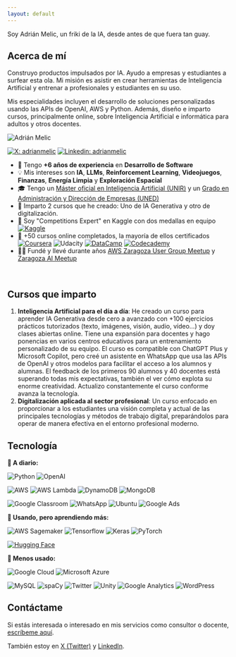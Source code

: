 ```yaml
---
layout: default
---
```


Soy Adrián Melic, un friki de la IA, desde antes de que fuera tan guay.

## Acerca de mí

Construyo productos impulsados por IA. Ayudo a empresas y estudiantes a surfear esta ola. Mi misión es asistir en crear herramientas de Inteligencia Artificial y entrenar a profesionales y estudiantes en su uso.

Mis especialidades incluyen el desarrollo de soluciones personalizadas usando las APIs de OpenAI, AWS y Python. Además, diseño e imparto cursos, principalmente online, sobre Inteligencia Artificial e informática para adultos y otros docentes.

![Adrián Melic](https://avatars.githubusercontent.com/u/7768769)

[![X: adrianmelic](https://img.shields.io/badge/-@adrianmelic-000000?style=flat&logo=X&logoColor=white)](https://x.com/adrianmelic)
[![Linkedin: adrianmelic](https://img.shields.io/badge/-Adrián%20Melic-blue?style=flat&logo=Linkedin&logoColor=white&link=https://www.linkedin.com/in/adrianmelic/)](https://www.linkedin.com/in/adrianmelic/)

- 🚀 Tengo **+6 años de experiencia** en **Desarrollo de Software**
- 💡 Mis intereses son **IA**, **LLMs**, **Reinforcement Learning**, **Videojuegos**, **Finanzas**, **Energía Limpia** y **Exploración Espacial**
- 🎓 Tengo un [Máster oficial en Inteligencia Artificial (UNIR)](https://www.unir.net/ingenieria/master-inteligencia-artificial/) y un [Grado en Administración y Dirección de Empresas (UNED)](https://portal.uned.es/pls/portal/url/page/UNED_MAIN/GRADOS/6502/2023)
- 🦾 Imparto 2 cursos que he creado: Uno de IA Generativa y otro de digitalización.
- 🏅 Soy "Competitions Expert" en Kaggle con dos medallas en equipo [![Kaggle](https://img.shields.io/badge/Kaggle-20BEFF.svg?style=flat&logo=Kaggle&logoColor=white)](https://kaggle.com/adrianmelic)
- 🧠 +50 cursos online completados, la mayoría de ellos certificados [![Coursera](https://img.shields.io/static/v1?style=flat&message=Coursera&color=0056D2&logo=Coursera&logoColor=FFFFFF&label=&link=https://www.coursera.org/user/9c8f6d8bf6a30e03dba32823507f2590)](https://www.coursera.org/user/9c8f6d8bf6a30e03dba32823507f2590) ![Udacity](https://img.shields.io/static/v1?style=flat&message=Udacity&color=222222&logo=Udacity&logoColor=02B3E4&label=) [![DataCamp](https://img.shields.io/static/v1?style=flat&message=DataCamp&color=222222&logo=DataCamp&logoColor=03EF62&label=&link=https://app.datacamp.com/profile/adrianmelic)](https://app.datacamp.com/profile/adrianmelic) [![Codecademy](https://img.shields.io/static/v1?style=flat&message=Codecademy&color=1F4056&logo=Codecademy&logoColor=FFFFFF&label=&link=https://www.codecademy.com/profiles/adrianmelic)](https://www.codecademy.com/profiles/adrianmelic)
- 🍻🍕 Fundé y llevé durante años [AWS Zaragoza User Group Meetup](https://www.meetup.com/awszgz/) y [Zaragoza AI Meetup](https://www.meetup.com/zaragoza-ai/)
<br>

## Cursos que imparto

1. **Inteligencia Artificial para el día a día**: He creado un curso para aprender IA Generativa desde cero a avanzado con +100 ejercicios prácticos tutorizados (texto, imágenes, visión, audio, vídeo...) y doy clases abiertas online. Tiene una expansión para docentes y hago ponencias en varios centros educativos para un entrenamiento personalizado de su equipo. El curso es compatible con ChatGPT Plus y Microsoft Copilot, pero creé un asistente en WhatsApp que usa las APIs de OpenAI y otros modelos para facilitar el acceso a los alumnos y alumnas. El feedback de los primeros 90 alumnos y 40 docentes está superando todas mis expectativas, también el ver cómo explota su enorme creatividad. Actualizo constantemente el curso conforme avanza la tecnología.
2. **Digitalización aplicada al sector profesional**: Un curso enfocado en proporcionar a los estudiantes una visión completa y actual de las principales tecnologías y métodos de trabajo digital, preparándolos para operar de manera efectiva en el entorno profesional moderno.


## Tecnología
**🌿 A diario:**

![Python](https://img.shields.io/badge/-Python-3776AB?style=flat&logo=python&logoColor=white&link=https://github.com/adrianmelic)
![OpenAI](https://img.shields.io/badge/openai-412991?style=flat&logo=openai&logoColor=white)

![AWS](https://img.shields.io/badge/Amazon_AWS-232F3E?style=flat&logo=Amazon%20AWS&logoColor=FC9803&link=https://github.com/adrianmelic)
![AWS Lambda](https://img.shields.io/static/v1?style=flat&message=AWS+Lambda&color=222222&logo=AWS+Lambda&label=&logoColor=FF9900&link=https://github.com/adrianmelic)
![DynamoDB](https://img.shields.io/badge/Amazon%20DynamoDB-4053D6?style=flat&logo=Amazon%20DynamoDB&logoColor=white&link=https://github.com/adrianmelic)
![MongoDB](https://img.shields.io/badge/MongoDB-47A248?style=flat&logo=MongoDB&logoColor=white&link=https://github.com/adrianmelic)

![Google Classroom](https://img.shields.io/static/v1?style=flat&message=Google+Classroom&color=0F9D58&logo=google-classroom&logoColor=FFFFFF&label=&link=https://github.com/adrianmelic)
![WhatsApp](https://img.shields.io/static/v1?style=flat&message=WhatsApp&color=25D366&&logo=whatsapp&logoColor=FFFFFF&label=&link=https://github.com/adrianmelic)
![Ubuntu](https://img.shields.io/static/v1?style=flat&message=Ubuntu&color=E95420&logo=Ubuntu&logoColor=FFFFFF&label=&link=https://github.com/adrianmelic)
![Google Ads](https://img.shields.io/static/v1?style=flat&message=Google+Ads&color=4285F4&logo=Google+Ads&logoColor=FFFFFF&label=&link=https://github.com/adrianmelic)


**🌱 Usando, pero aprendiendo más:**

![AWS Sagemaker](https://img.shields.io/badge/Amazon_Sagemaker-232F3E?style=flat&logo=Amazon%20AWS&logoColor=FC9803&link=https://github.com/adrianmelic)
![Tensorflow](https://img.shields.io/badge/-Tensorflow-gray?style=flat&logo=tensorflow&link=https://github.com/adrianmelic)
![Keras](https://img.shields.io/badge/-Keras-red?style=flat&logo=keras&link=https://github.com/adrianmelic)
![PyTorch](https://img.shields.io/badge/-PyTorch-orange?style=flat&logo=pytorch&&logoColor=white&link=https://github.com/adrianmelic)

[![Hugging Face](https://img.shields.io/badge/%F0%9F%A4%97%20Hugging%20Face-blue)](https://huggingface.co/adrianmelic)

**🍁 Menos usado:**

![Google Cloud](https://img.shields.io/static/v1?style=flat&message=Google+Cloud&color=4285F4&logo=Google+Cloud&logoColor=FFFFFF&label=&link=https://github.com/adrianmelic)
![Microsoft Azure](https://img.shields.io/static/v1?style=flat&message=Microsoft+Azure&color=0078D4&logo=Microsoft+Azure&logoColor=FFFFFF&label=&link=https://github.com/adrianmelic)

![MySQL](https://img.shields.io/badge/MySQL-005E87?style=flat&logo=MySQL&logoColor=white&link=https://github.com/adrianmelic)
![spaCy](https://img.shields.io/static/v1?style=flat&message=spaCy&color=09A3D5&logo=spaCy&logoColor=FFFFFF&label=&link=https://github.com/adrianmelic)
![Twitter](https://img.shields.io/static/v1?style=flat&message=Twitter&color=1DA1F2&logo=Twitter&logoColor=FFFFFF&label=&link=https://github.com/adrianmelic)
![Unity](https://img.shields.io/static/v1?style=flat&message=Unity&color=222222&logo=Unity&logoColor=FFFFFF&label=&link=https://github.com/adrianmelic)
![Google Analytics](https://img.shields.io/static/v1?style=flat&message=Google+Analytics&color=E37400&logo=Google+Analytics&logoColor=FFFFFF&label=&link=https://github.com/adrianmelic)
![WordPress](https://img.shields.io/static/v1?style=flat&message=WordPress&color=21759B&logo=WordPress&logoColor=FFFFFF&label=&link=https://github.com/adrianmelic)
<br>

## Contáctame

Si estás interesada o interesado en mis servicios como consultor o docente, [escríbeme aquí](mailto:info@adrianmelic.com).

También estoy en [X (Twitter)](https://x.com/adrianmelic) y [LinkedIn](https://linkedin.com/in/adrianmelic).
